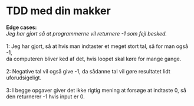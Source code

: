 # TDD med din makker
**Edge cases:** <br/>
*Jeg har gjort så at programmerne vil returnere -1 som fejl besked. <br/><br/>*
1: Jeg har gjort, så at hvis man indtaster et meget stort tal, så for man også -1, <br/>
da computeren bliver ked af det, hvis loopet skal køre for mange gange. <br/><br/>
2: Negative tal vil også give -1, da sådanne tal vil gøre resultatet lidt uforudsigeligt. <br/><br/>
3: I begge opgaver giver det ikke rigtig mening at forsøge at indtaste 0, så den returnerer -1 hvis input er 0.
